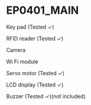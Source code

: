 # EP0401_MAIN

Key pad (Tested ✓)

RFID reader (Tested ✓)

Camera

Wi Fi module 

Servo motor (Tested ✓)

LCD display (Tested ✓)

Buzzer (Tested ✓)(not included)
